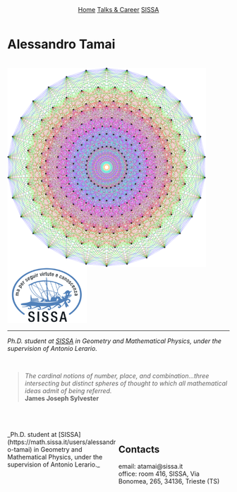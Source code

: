

<div id="image-table" align="center">
    <table>
        <tr>
        <div class="topnav">
        <a href="https://aleetamai.github.io">Home</a>
        <a href="https://aleetamai.github.io/talks&carrer">Talks & Career</a>
        <a href="https://www.sissa.it">SISSA</a>
        </div>
        </tr>
    </table>
</div>

# Alessandro Tamai

<br>

<img align="left" width="450" src="assets/Lie_groups.png" />

<img src="assets/sissalogo.png" width="180" />

-------

   ​_Ph.D. student at [SISSA](https://math.sissa.it/users/alessandro-tamai) in Geometry and Mathematical Physics, under the supervision of Antonio Lerario._

<br>

>_The cardinal notions of number, place, and combination...three intersecting but distinct spheres of thought to which all mathematical ideas admit of being referred._
><br>
>**James Joseph Sylvester**

<br>
<br>
<br>


<div id="container" style="width:100%;">                                   
  <div id="left" style="float:left; width:50%;">
     ​_Ph.D. student at [SISSA](https://math.sissa.it/users/alessandro-tamai) in Geometry and Mathematical Physics, under the supervision     of Antonio Lerario._
  </div>                     
  <div id="right" style="float:right; width:50%;">
      <h2>Contacts</h2>
      email:  atamai@sissa.it
      <br>
      office: room 416, SISSA, Via Bonomea, 265, 34136, Trieste (TS)
  </div>                   
</div> 


    <h2>Research Interests:</h2>
    My main research interest are on metric geometry, Morse theory and optimal transport for data analysis and machine learning.                                                                                                      
    Other interests cover differential topology, Riemannian and subRiemannian geometry, real algebraic geometry and Lie groups.
